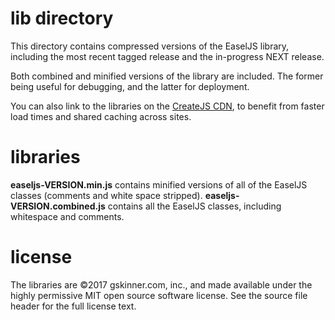 # lib directory
This directory contains compressed versions of the EaselJS library, including the most recent tagged release and the 
in-progress NEXT release.

Both combined and minified versions of the library are included. The former being useful for debugging, and the latter 
for deployment.

You can also link to the libraries on the [CreateJS CDN](http://code.createjs.com/), to benefit from faster load times 
and shared caching across sites.


# libraries
**easeljs-VERSION.min.js** contains minified versions of all of the EaselJS classes (comments and white space stripped).
**easeljs-VERSION.combined.js** contains all the EaselJS classes, including whitespace and comments.


# license
The libraries are ©2017 gskinner.com, inc., and made available under the highly permissive MIT open source software 
license. See the source file header for the full license text.
